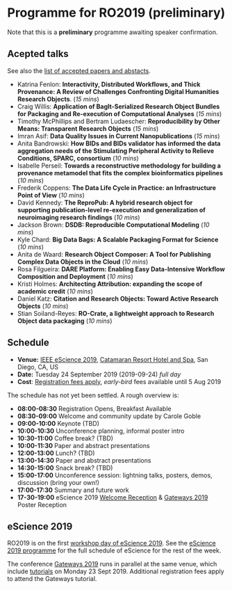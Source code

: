 # Programme for RO2019 (preliminary)

Note that this is a **preliminary** programme awaiting speaker confirmation.

## Acepted talks

See also the [list of accepted papers and abstacts](/ro2019/proceedings).

* Katrina Fenlon: **Interactivity, Distributed Workflows, and Thick Provenance: A Review of Challenges Confronting Digital Humanities Research Objects**. (_15 mins_)
* Craig Willis: **Application of BagIt-Serialized Research Object Bundles for Packaging and Re-execution of Computational Analyses** (_15 mins_)
* Timothy McPhillips and Bertram Ludaescher: **Reproducibility by Other Means: Transparent Research Objects** (_15 mins_)
* Imran Asif: **Data Quality Issues in Current Nanopublications** (_15 mins_)
* Anita Bandrowski: **How BIDs and BIDs validator has informed the data aggregation needs of the Stimulating Peripheral Activity to Relieve Conditions, SPARC, consortium** (_10 mins_)
* Isabelle Perseil: **Towards a reconstructive methodology for building a provenance metamodel that fits the complex bioinformatics pipelines** (_10 mins_)
* Frederik Coppens: **The Data Life Cycle in Practice: an Infrastructure Point of View** (_10 mins_)
* David Kennedy: **The ReproPub: A hybrid research object for supporting publication-level re-execution and generalization of neuroimaging research findings** (_10 mins_)
* Jackson Brown: **DSDB: Reproducible Computational Modeling** (_10 mins_)
* Kyle Chard:	**Big Data Bags: A Scalable Packaging Format for Science** (_10 mins_)
* Anita de Waard: **Research Object Composer: A Tool for Publishing Complex Data Objects in the Cloud** (_10 mins_)
* Rosa Filgueira:	**DARE Platform: Enabling Easy Data-Intensive Workflow Composition and Deployment** (_10 mins_)
* Kristi Holmes: **Architecting Attribution: expanding the scope of academic credit** (_10 mins_)
* Daniel Katz: **Citation and Research Objects: Toward Active Research Objects** (_10 mins_)
* Stian Soiland-Reyes: **RO-Crate, a lightweight approach to Research Object data packaging** (_10 mins_)

## Schedule

* **Venue:** [IEEE eScience 2019](https://escience2019.sdsc.edu/workshops), [Catamaran Resort Hotel and Spa](https://escience2019.sdsc.edu/venue), San Diego, CA, US
* **Date:** Tuesday 24 September 2019 (2019-09-24) _full day_
* **Cost**: [Registration fees apply](https://escience2019.sdsc.edu/registration), _early-bird_ fees available until 5 Aug 2019

The schedule has not yet been settled. A rough overview is:

* **08:00-08:30** Registration Opens, Breakfast Available
* **08:30-09:00** Welcome and community update by Carole Goble
* **09:00-10:00** Keynote (TBD)
* **10:00-10:30** Unconference planning, informal poster intro
* **10:30-11:00** Coffee break? (TBD)
* **10:00-11:30** Paper and abstract presentations
* **12:00-13:00** Lunch? (TBD)
* **13:00-14:30** Paper and abstract presentations
* **14:30-15:00** Snack break? (TBD)
* **15:00-17:00** Unconference session: lightning talks, posters, demos, discussion (bring your own!)
* **17:00-17:30** Summary and future work
* **17-30-19:00** eScience 2019 [Welcome Reception](https://escience2019.sdsc.edu/program) & [Gateways 2019](https://sciencegateways.org/web/gateways2019/) Poster Reception

## eScience 2019

RO2019 is on the first [workshop day of eScience 2019](https://escience2019.sdsc.edu/workshops). See the [eScience 2019 programme](https://escience2019.sdsc.edu/program) for the full schedule of eScience for the rest of the week.

The conference [Gateways 2019](https://sciencegateways.org/web/gateways2019/) runs in parallel at the same venue, which include [tutorials](https://sciencegateways.org/web/gateways2019/program/schedule) on Monday 23 Sept 2019. Additional registration fees apply to attend the Gateways tutorial.
